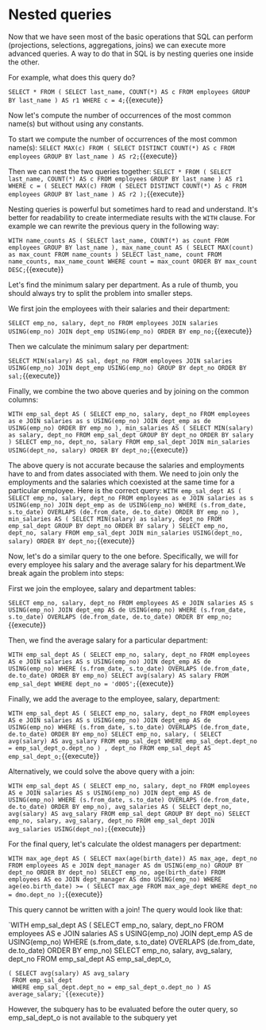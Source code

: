 # Nested queries

Now that we have seen most of the basic operations that SQL can perform
(projections, selections, aggregations, joins) we can execute more advanced
queries. A way to do that in SQL is by nesting queries one inside the other.

For example, what does this query do?

`SELECT * FROM
(
    SELECT last_name, COUNT(*) AS c
    FROM employees
    GROUP BY last_name
) AS r1
WHERE c = 4;`{{execute}}

Now let's compute the number of occurrences of the most common name(s) but
without using any constants.

To start we compute the number of occurrences of the most common name(s):
`SELECT MAX(c)
FROM
(
    SELECT DISTINCT COUNT(*) AS c
    FROM employees
    GROUP BY last_name
) AS r2;`{{execute}}


Then we can nest the two queries together:
`SELECT * FROM
(
    SELECT last_name, COUNT(*) AS c
    FROM employees
    GROUP BY last_name
) AS r1
WHERE c = (
    SELECT MAX(c)
    FROM
    (
        SELECT DISTINCT COUNT(*) AS c
        FROM employees
        GROUP BY last_name
    ) AS r2
);`{{execute}}

Nesting queries is powerful but sometimes hard to read and understand. It's
better for readability to create intermediate results with the `WITH` clause.
For example we can rewrite the previous query in the following way:

`WITH name_counts AS
(
    SELECT last_name, COUNT(*) as count
    FROM employees
    GROUP BY last_name
), max_name_count AS
(
    SELECT MAX(count) as max_count
    FROM name_counts
)
SELECT last_name, count
FROM name_counts, max_name_count
WHERE count = max_count
ORDER BY max_count DESC;`{{execute}}

Let's find the minimum salary per department. As a rule of thumb, you should
always try to split the problem into smaller steps.

We first join the employees with their salaries and their department:

`SELECT emp_no, salary, dept_no
FROM employees
JOIN salaries USING(emp_no)
JOIN dept_emp USING(emp_no)
ORDER BY emp_no;`{{execute}}

Then we calculate the minimum salary per department:

`SELECT MIN(salary) AS sal, dept_no
FROM employees
JOIN salaries USING(emp_no)
JOIN dept_emp USING(emp_no)
GROUP BY dept_no
ORDER BY sal;`{{execute}}

Finally, we combine the two above queries and by joining on the common columns:

`WITH emp_sal_dept AS
(
    SELECT emp_no, salary, dept_no
    FROM employees as e
    JOIN salaries as s USING(emp_no)
    JOIN dept_emp as de USING(emp_no)
    ORDER BY emp_no
), min_salaries AS
(
    SELECT MIN(salary) as salary, dept_no
    FROM emp_sal_dept
    GROUP BY dept_no
    ORDER BY salary
)
SELECT emp_no, dept_no, salary
FROM emp_sal_dept
JOIN min_salaries USING(dept_no, salary)
ORDER BY dept_no;`{{execute}}

The above query is not accurate because the salaries and employments have to
and from dates associated with them. We need to join only the employments and
the salaries which coexisted at the same time for a particular employee. Here is
the correct query:
`WITH emp_sal_dept AS
(
    SELECT emp_no, salary, dept_no
    FROM employees as e
    JOIN salaries as s USING(emp_no)
    JOIN dept_emp as de USING(emp_no)
    WHERE (s.from_date, s.to_date) OVERLAPS (de.from_date, de.to_date)
    ORDER BY emp_no
), min_salaries AS
(
    SELECT MIN(salary) as salary, dept_no
    FROM emp_sal_dept
    GROUP BY dept_no
    ORDER BY salary
)
SELECT emp_no, dept_no, salary
FROM emp_sal_dept
JOIN min_salaries USING(dept_no, salary)
ORDER BY dept_no;`{{execute}}

Now, let's do a similar query to the one before. Specifically, we will for every
employee his salary and the average salary for his department.We break again the
problem into steps:

First we join the employee, salary and department tables:

`SELECT emp_no,
       salary,
       dept_no
FROM employees AS e
JOIN salaries AS s USING(emp_no)
JOIN dept_emp AS de USING(emp_no)
WHERE (s.from_date,
       s.to_date) OVERLAPS (de.from_date,
                            de.to_date)
ORDER BY emp_no;`{{execute}}

Then, we find the average salary for a particular department:

`WITH emp_sal_dept AS
    ( SELECT emp_no,
             salary,
             dept_no
     FROM employees AS e
     JOIN salaries AS s USING(emp_no)
     JOIN dept_emp AS de USING(emp_no)
     WHERE (s.from_date,
            s.to_date) OVERLAPS (de.from_date,
                                 de.to_date)
     ORDER BY emp_no)
SELECT avg(salary) AS salary
FROM emp_sal_dept
WHERE dept_no = 'd005';`{{execute}}


Finally, we add the average to the employee, salary, department:

`WITH emp_sal_dept AS
    ( SELECT emp_no,
             salary,
             dept_no
     FROM employees AS e
     JOIN salaries AS s USING(emp_no)
     JOIN dept_emp AS de USING(emp_no)
     WHERE (s.from_date,
            s.to_date) OVERLAPS (de.from_date,
                                 de.to_date)
     ORDER BY emp_no)
SELECT emp_no,
       salary,
    ( SELECT avg(salary) AS avg_salary
     FROM emp_sal_dept
     WHERE emp_sal_dept.dept_no = emp_sal_dept_o.dept_no
) , dept_no
FROM emp_sal_dept AS emp_sal_dept_o;`{{execute}}

Alternatively, we could solve the above query with a join:

`WITH emp_sal_dept AS
    ( SELECT emp_no,
             salary,
             dept_no
     FROM employees AS e
     JOIN salaries AS s USING(emp_no)
     JOIN dept_emp AS de USING(emp_no)
     WHERE (s.from_date,
            s.to_date) OVERLAPS (de.from_date,
                                 de.to_date)
     ORDER BY emp_no),
     avg_salaries AS
    ( SELECT dept_no,
             avg(salary) AS avg_salary
     FROM emp_sal_dept
     GROUP BY dept_no)
SELECT emp_no,
       salary,
       avg_salary,
       dept_no
FROM emp_sal_dept
JOIN avg_salaries USING(dept_no);`{{execute}}

For the final query, let's calculate the oldest managers per department:

`WITH max_age_dept AS
    ( SELECT max(age(birth_date)) AS max_age,
             dept_no
     FROM employees AS e
     JOIN dept_manager AS dm USING(emp_no)
     GROUP BY dept_no
     ORDER BY dept_no)
SELECT emp_no,
       age(birth_date)
FROM employees AS eo
JOIN dept_manager AS dmo USING(emp_no)
WHERE age(eo.birth_date) >=
        ( SELECT max_age
         FROM max_age_dept
         WHERE dept_no = dmo.dept_no );`{{execute}}

This query cannot be written with a join! The query would look like that:

`WITH emp_sal_dept AS
    ( SELECT emp_no,
             salary,
             dept_no
     FROM employees AS e
     JOIN salaries AS s USING(emp_no)
     JOIN dept_emp AS de USING(emp_no)
     WHERE (s.from_date,
            s.to_date) OVERLAPS (de.from_date,
                                 de.to_date)
     ORDER BY emp_no)
SELECT emp_no,
       salary,
       avg_salary,
       dept_no
FROM emp_sal_dept AS emp_sal_dept_o,

    ( SELECT avg(salary) AS avg_salary
     FROM emp_sal_dept
     WHERE emp_sal_dept.dept_no = emp_sal_dept_o.dept_no ) AS average_salary;`{{execute}}

However, the subquery has to be evaluated before the outer query,
so emp_sal_dept_o is not available to the subquery yet

